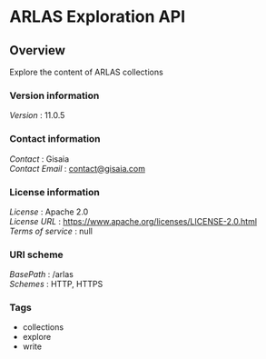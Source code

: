 # ARLAS Exploration API


<a name="overview"></a>
## Overview
Explore the content of ARLAS collections


### Version information
*Version* : 11.0.5


### Contact information
*Contact* : Gisaia  
*Contact Email* : contact@gisaia.com


### License information
*License* : Apache 2.0  
*License URL* : https://www.apache.org/licenses/LICENSE-2.0.html  
*Terms of service* : null


### URI scheme
*BasePath* : /arlas  
*Schemes* : HTTP, HTTPS


### Tags

* collections
* explore
* write



